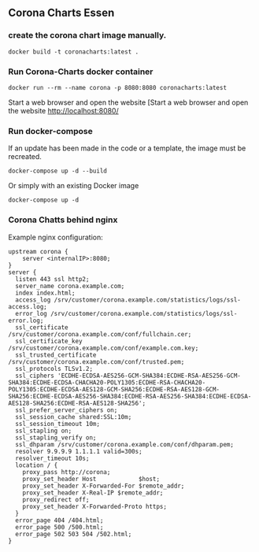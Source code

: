
## Corona Charts Essen

### create the corona chart image manually.

    docker build -t coronacharts:latest .

### Run Corona-Charts docker container

    docker run --rm --name corona -p 8080:8080 coronacharts:latest

Start a web browser and open the website [Start a web browser and open the website [http://localhost:8080/](http://localhost:8080/)

### Run docker-compose

If an update has been made in the code or a template, the image must be recreated.

    docker-compose up -d --build

Or simply with an existing Docker image

    docker-compose up -d

### Corona Chatts behind nginx

Example nginx configuration:

    upstream corona {
        server <internalIP>:8080;
    }
    server {
      listen 443 ssl http2;
      server_name corona.example.com;
      index index.html;
      access_log /srv/customer/corona.example.com/statistics/logs/ssl-access.log;
      error_log /srv/customer/corona.example.com/statistics/logs/ssl-error.log;
      ssl_certificate     /srv/customer/corona.example.com/conf/fullchain.cer;
      ssl_certificate_key /srv/customer/corona.example.com/conf/example.com.key;
      ssl_trusted_certificate /srv/customer/corona.example.com/conf/trusted.pem;
      ssl_protocols TLSv1.2;
      ssl_ciphers 'ECDHE-ECDSA-AES256-GCM-SHA384:ECDHE-RSA-AES256-GCM-SHA384:ECDHE-ECDSA-CHACHA20-POLY1305:ECDHE-RSA-CHACHA20-POLY1305:ECDHE-ECDSA-AES128-GCM-SHA256:ECDHE-RSA-AES128-GCM-SHA256:ECDHE-ECDSA-AES256-SHA384:ECDHE-RSA-AES256-SHA384:ECDHE-ECDSA-AES128-SHA256:ECDHE-RSA-AES128-SHA256';
      ssl_prefer_server_ciphers on;
      ssl_session_cache shared:SSL:10m;
      ssl_session_timeout 10m;
      ssl_stapling on;
      ssl_stapling_verify on;
      ssl_dhparam /srv/customer/corona.example.com/conf/dhparam.pem;
      resolver 9.9.9.9 1.1.1.1 valid=300s;
      resolver_timeout 10s;
      location / {
        proxy_pass http://corona;
        proxy_set_header Host            $host;
        proxy_set_header X-Forwarded-For $remote_addr;
        proxy_set_header X-Real-IP $remote_addr;
        proxy_redirect off;
        proxy_set_header X-Forwarded-Proto https;
      }
      error_page 404 /404.html;
      error_page 500 /500.html;
      error_page 502 503 504 /502.html;
    }
